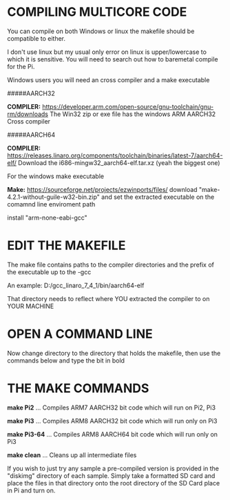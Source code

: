 # COMPILING MULTICORE CODE

You can compile on both Windows or linux the makefile should be compatible to either.
>
I don't use linux but my usual only error on linux is upper/lowercase to which it is sensitive. You will need to search out how to baremetal compile for the Pi.

Windows users you will need an cross compiler and a make executable
>
#####AARCH32
>
<b>COMPILER:</b> https://developer.arm.com/open-source/gnu-toolchain/gnu-rm/downloads
The Win32 zip or exe file has the windows ARM AARCH32 Cross compiler
>
#####AARCH64
>
<b>COMPILER:</b> https://releases.linaro.org/components/toolchain/binaries/latest-7/aarch64-elf/
Download the i686-mingw32_aarch64-elf.tar.xz (yeah the biggest one)
>
For the windows make executable
>
<b>Make:</b> https://sourceforge.net/projects/ezwinports/files/
download "make-4.2.1-without-guile-w32-bin.zip" and set the extracted executable on the comamnd line enviroment path
>
install "arm-none-eabi-gcc"
>
# EDIT THE MAKEFILE
>
The make file contains paths to the compiler directories and the prefix of the executable up to the -gcc
>
An example: D:/gcc_linaro_7_4_1/bin/aarch64-elf
>
That directory needs to reflect where YOU extracted the compiler to on YOUR MACHINE
# OPEN A COMMAND LINE
>
Now change directory to the directory that holds the makefile, then use the commands below and type the bit in bold
>
# THE MAKE COMMANDS
>
**make Pi2**  ... Compiles ARM7 AARCH32 bit code which will run on Pi2, Pi3
>
**make Pi3**  ... Compiles ARM8 AARCH32 bit code which will run only on Pi3
>
**make Pi3-64**  ... Compiles ARM8 AARCH64 bit code which will run only on Pi3
>
**make clean** ... Cleans up all intermediate files
>
If you wish to just try any sample a pre-compiled version is provided in the "diskimg" directory of each sample. Simply take a formatted SD card and place the files in that directory onto the root directory of the SD Card place in Pi and turn on. 
